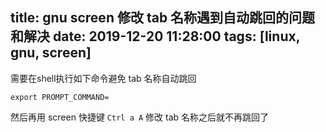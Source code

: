 title: gnu screen 修改 tab 名称遇到自动跳回的问题和解决
date: 2019-12-20 11:28:00
tags: [linux, gnu, screen]
---

需要在shell执行如下命令避免 tab 名称自动跳回
```
export PROMPT_COMMAND=
```
然后再用 screen 快捷键 `Ctrl a A` 修改 tab 名称之后就不再跳回了

